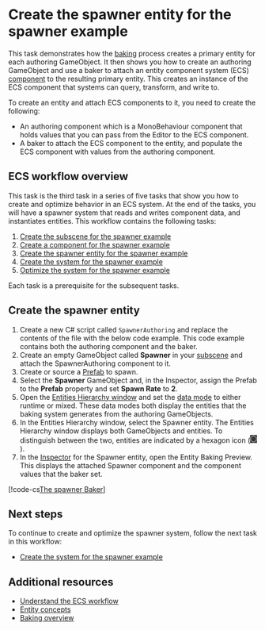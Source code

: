 # Create the spawner entity for the spawner example

This task demonstrates how the [baking](baking-overview.md) process creates a primary entity for each authoring GameObject. It then shows you how to create an authoring GameObject and use a baker to attach an entity component system (ECS) [component](concepts-components.md) to the resulting primary entity. This creates an instance of the ECS component that systems can query, transform, and write to.

To create an entity and attach ECS components to it, you need to create the following:

- An authoring component which is a MonoBehaviour component that holds values that you can pass from the Editor to the ECS component.
- A baker to attach the ECS component to the entity, and populate the ECS component with values from the authoring component.

## ECS workflow overview

This task is the third task in a series of five tasks that show you how to create and optimize behavior in an ECS system. At the end of the tasks, you will have a spawner system that reads and writes component data, and instantiates entities. This workflow contains the following tasks:

1. [Create the subscene for the spawner example](ecs-workflow-scene.md)
2. [Create a component for the spawner example](ecs-workflow-create-components.md)
3. [Create the spawner entity for the spawner example](ecs-workflow-create-entities.md)
4. [Create the system for the spawner example](ecs-workflow-create-systems.md)
5. [Optimize the system for the spawner example](ecs-workflow-optimize-systems.md)

Each task is a prerequisite for the subsequent tasks.

## Create the spawner entity

1. Create a new C# script called `SpawnerAuthoring` and replace the contents of the file with the below code example. This code example contains both the authoring component and the baker.
2. Create an empty GameObject called **Spawner** in your [subscene](conversion-subscenes.md) and attach the SpawnerAuthoring component to it.
3. Create or source a [Prefab](xref:Prefabs) to spawn.
4. Select the **Spawner** GameObject and, in the Inspector, assign the Prefab to the **Prefab** property and set **Spawn Rate** to **2**.
5. Open the [Entities Hierarchy window](editor-hierarchy-window.md) and set the [data mode](editor-hierarchy-window.md#data-modes) to either runtime or mixed. These data modes both display the entities that the baking system generates from the authoring GameObjects.
6. In the Entities Hierarchy window, select the Spawner entity. The Entities Hierarchy window displays both GameObjects and entities. To distinguish between the two, entities are indicated by a hexagon icon (![](images/entity-icon.png)).
7. In the [Inspector](editor-entity-inspector.md) for the Spawner entity, open the Entity Baking Preview. This displays the attached Spawner component and the component values that the baker set.

[!code-cs[The spawner Baker](../DocCodeSamples.Tests/SpawnerBakerExample.cs#example)]

## Next steps

To continue to create and optimize the spawner system, follow the next task in this workflow:

- [Create the system for the spawner example](ecs-workflow-create-systems.md)

## Additional resources

- [Understand the ECS workflow](ecs-workflow-intro.md)
- [Entity concepts](concepts-entities.md)
- [Baking overview](baking-overview.md)
